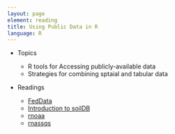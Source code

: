 ```yaml
---
layout: page
element: reading
title: Using Public Data in R
language: R
---
```

   
* Topics

  * R tools for Accessing publicly-available data
  * Strategies for combining sptaial and tabular data

* Readings

  * [FedData](http://ropensci.github.io/FedData/)
  * [Introduction to soilDB](http://ncss-tech.github.io/AQP/soilDB/soilDB-Intro.html)
  * [rnoaa](https://ropensci.org/tutorials/rnoaa_tutorial.html)
  * [rnassqs](https://github.com/potterzot/rnassqs)
